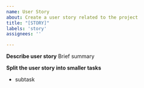 ```yaml
---
name: User Story
about: Create a user story related to the project
title: "[STORY]"
labels: 'story'
assignees: ''

---
```


**Describe user story**
Brief summary 


**Split the user story into smaller tasks**
- subtask
